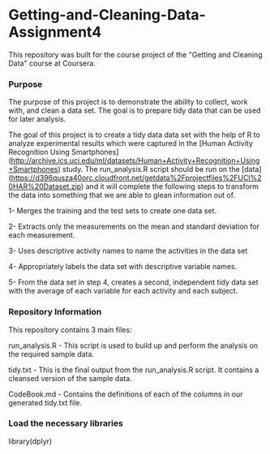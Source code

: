 # Getting-and-Cleaning-Data-Assignment4


This repository was built for the course project of the "Getting and Cleaning Data" course at Coursera.  

### Purpose
The purpose of this project is to demonstrate the ability to collect, work with, and clean a data set. The goal is to prepare tidy data that can be used for later analysis.

The goal of this project is to create a tidy data data set with the help of R to analyze experimental results which were captured in the [Human Activity Recognition Using Smartphones] (http://archive.ics.uci.edu/ml/datasets/Human+Activity+Recognition+Using+Smartphones) study.
The run_analysis.R script should be run on the [data] (https://d396qusza40orc.cloudfront.net/getdata%2Fprojectfiles%2FUCI%20HAR%20Dataset.zip) and it will complete the following steps to transform the data into something that we are able to glean information out of.

1- Merges the training and the test sets to create one data set.

2- Extracts only the measurements on the mean and standard deviation for each measurement.

3- Uses descriptive activity names to name the activities in the data set

4- Appropriately labels the data set with descriptive variable names.

5- From the data set in step 4, creates a second, independent tidy data set with the average of each variable for each activity and each subject.


### Repository Information
This repository contains 3 main files:


run_analysis.R - This script is used to build up and perform the analysis on the required sample data.

tidy.txt - This is the final output from the run_analysis.R script.  It contains a cleansed version of the sample data.

CodeBook.md - Contains the definitions of each of the columns in our generated tidy.txt file.


### Load the necessary libraries
library(dplyr)
